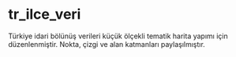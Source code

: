 # tr_ilce_veri
Türkiye idari bölünüş verileri küçük ölçekli tematik harita yapımı için düzenlenmiştir.
Nokta, çizgi ve alan katmanları paylaşılmıştır. 
